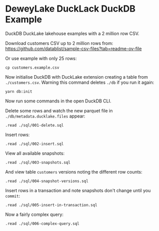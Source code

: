 # DeweyLake DuckLack DuckDB Example

DuckDB DuckLake lakehouse examples with a 2 million row CSV.

Download customers CSV up to 2 million rows from:
https://github.com/datablist/sample-csv-files?tab=readme-ov-file

Or use example with only 25 rows:
```
cp customers.example.csv
```

Now initialise DuckDB with DuckLake extension creating a table from `./customers.csv`. Warning this command deletes `./db` if you run it again:
```
yarn db:init
```

Now run some commands in the open DuckDB CLI.

Delete some rows and watch the new parquet file in `./db/metadata.ducklake.files` appear:
```
.read ./sql/001-delete.sql
```

Insert rows:
```
.read ./sql/002-insert.sql
```

View all available snapshots:
```
.read ./sql/003-snapshots.sql
```

And view table `customers` versions noting the different row counts:
```
.read ./sql/004-snapshot-versions.sql
```

Insert rows in a transaction and note snapshots don't change until you `commit`:
```
.read ./sql/005-insert-in-transaction.sql
```

Now a fairly complex query:
```
.read ./sql/006-complex-query.sql
```